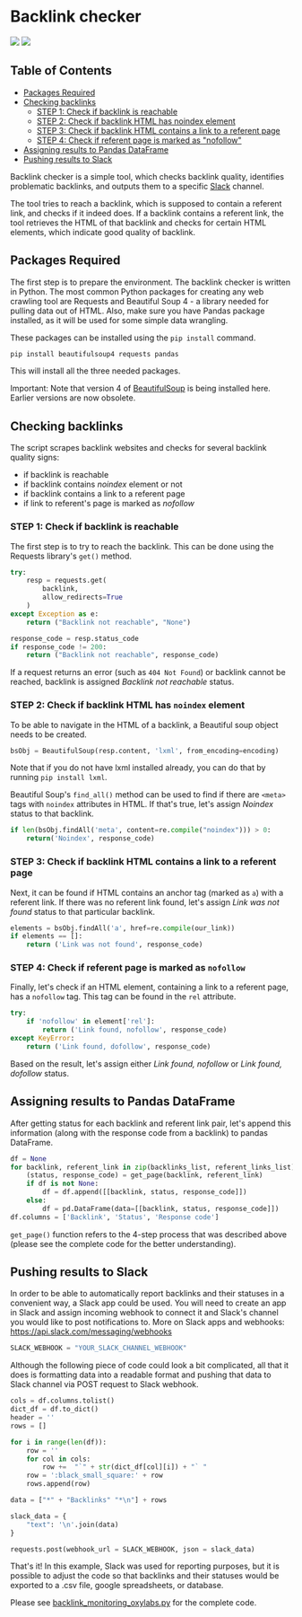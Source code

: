 # Backlink checker
[<img src="https://img.shields.io/static/v1?label=&message=Python&color=brightgreen" />](https://github.com/topics/python) [<img src="https://img.shields.io/static/v1?label=&message=web%20scraping&color=important" />](https://github.com/topics/web-scraping)

## Table of Contents

- [Packages Required](#packages-required)
- [Checking backlinks](#checking-backlinks)
  - [STEP 1: Check if backlink is reachable](#step-1-check-if-backlink-is-reachable)
  - [STEP 2: Check if backlink HTML has noindex element](#step-2-check-if-backlink-html-has-noindex-element)
  - [STEP 3: Check if backlink HTML contains a link to a referent page](#step-3-check-if-backlink-html-contains-a-link-to-a-referent-page)
  - [STEP 4: Check if referent page is marked as "nofollow"](#step-4-check-if-referent-page-is-marked-as-nofollow)
- [Assigning results to Pandas DataFrame](#assigning-results-to-pandas-dataframe)
- [Pushing results to Slack](#pushing-results-to-slack)


Backlink checker is a simple tool, which checks backlink quality, identifies problematic backlinks, and outputs them to a specific [Slack](https://slack.com/) channel.

The tool tries to reach a backlink, which is supposed to contain a referent link, and checks if it indeed does. If a backlink contains a referent link, the tool retrieves the HTML of that backlink and checks for certain HTML elements, which indicate good quality of backlink.

## Packages Required

The first step is to prepare the environment. The backlink checker is written in Python. The most common Python packages for creating any web crawling tool are Requests and Beautiful Soup 4 - a library needed for pulling data out of HTML. Also, make sure you have Pandas package installed, as it will be used for some simple data wrangling.

These packages can be installed using the `pip install` command. 
<!-- Open the terminal, and create a virtual environment (optional but recommended). You can use [virtualenv package](https://pypi.org/project/virtualenv/) ,  [Anaconda distribution](https://docs.anaconda.com/anaconda/navigator/tutorials/manage-environments/), or Python's [venv module](https://docs.python.org/3/tutorial/venv.html) to create virtual environments.

Activate the virtual environment and run the following command. Note that if you are not working with a virtual environment, add `--user` to the following command. -->

```python
pip install beautifulsoup4 requests pandas
```

This will install all the three needed packages. 

Important: Note that version 4 of [BeautifulSoup](https://www.crummy.com/software/BeautifulSoup/bs4/doc/) is being installed here. Earlier versions are now obsolete. 

## Checking backlinks

The script scrapes backlink websites and checks for several backlink quality signs:
- if backlink is reachable
- if backlink contains _noindex_ element or not
- if backlink contains a link to a referent page
- if link to referent's page is marked as _nofollow_

### STEP 1: Check if backlink is reachable

The first step is to try to reach the backlink. This can be done using the Requests library's `get()` method.

```python
try:
    resp = requests.get(
        backlink,
        allow_redirects=True
    )
except Exception as e:
    return ("Backlink not reachable", "None")

response_code = resp.status_code
if response_code != 200:
    return ("Backlink not reachable", response_code)
```

If a request returns an error (such as `404 Not Found`) or backlink cannot be reached, backlink is assigned _Backlink not reachable_ status. 

### STEP 2: Check if backlink HTML has `noindex` element

To be able to navigate in the HTML of a backlink, a Beautiful soup object needs to be created.

```python
bsObj = BeautifulSoup(resp.content, 'lxml', from_encoding=encoding)
```

Note that if you do not have lxml installed already, you can do that by running `pip install lxml`.

Beautiful Soup's `find_all()` method can be used to find if there are `<meta>` tags with `noindex` attributes in HTML. If that's true, let's assign _Noindex_ status to that backlink.

```python
if len(bsObj.findAll('meta', content=re.compile("noindex"))) > 0:
    return('Noindex', response_code)
```

### STEP 3: Check if backlink HTML contains a link to a referent page

Next, it can be found if HTML contains an anchor tag (marked as `a`) with a referent link. If there was no referent link found, let's assign _Link was not found_ status to that particular backlink.

```python
elements = bsObj.findAll('a', href=re.compile(our_link))
if elements == []:
    return ('Link was not found', response_code)
```

### STEP 4: Check if referent page is marked as `nofollow`

Finally, let's check if an HTML element, containing a link to a referent page, has a `nofollow` tag. This tag can be found in the `rel` attribute.

```python
try:
    if 'nofollow' in element['rel']:
        return ('Link found, nofollow', response_code)
except KeyError:
    return ('Link found, dofollow', response_code)
```

Based on the result, let's assign either _Link found, nofollow_ or _Link found, dofollow_ status.


## Assigning results to Pandas DataFrame

After getting status for each backlink and referent link pair, let's append this information (along with the response code from a backlink) to pandas DataFrame.

```python
df = None
for backlink, referent_link in zip(backlinks_list, referent_links_list):
    (status, response_code) = get_page(backlink, referent_link)
    if df is not None:
        df = df.append([[backlink, status, response_code]])
    else:
        df = pd.DataFrame(data=[[backlink, status, response_code]])
df.columns = ['Backlink', 'Status', 'Response code']
```

`get_page()` function refers to the 4-step process that was described above (please see the complete code for the better understanding).


## Pushing results to Slack

In order to be able to automatically report backlinks and their statuses in a convenient way, a Slack app could be used. You will need to create an app in Slack and assign incoming webhook to connect it and Slack's channel you would like to post notifications to. More on Slack apps and webhooks: https://api.slack.com/messaging/webhooks

```python
SLACK_WEBHOOK = "YOUR_SLACK_CHANNEL_WEBHOOK"
```

Although the following piece of code could look a bit complicated, all that it does is formatting data into a readable format and pushing that data to Slack channel via POST request to Slack webhook.

```python
cols = df.columns.tolist()
dict_df = df.to_dict()
header = ''
rows = []

for i in range(len(df)):
    row = ''
    for col in cols:
        row +=  "`" + str(dict_df[col][i]) + "` "
    row = ':black_small_square:' + row
    rows.append(row)

data = ["*" + "Backlinks" "*\n"] + rows

slack_data = {
    "text": '\n'.join(data)
}

requests.post(webhook_url = SLACK_WEBHOOK, json = slack_data)
```


That's it! In this example, Slack was used for reporting purposes, but it is possible to adjust the code so that backlinks and their statuses would be exported to a .csv file, google spreadsheets, or database. 

Please see [backlink_monitoring_oxylabs.py](/backlink_monitoring_oxylabs.py) for the complete code.

